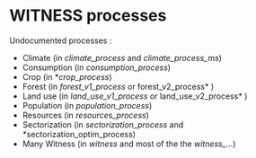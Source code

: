# WITNESS processes

Undocumented processes :
* Climate (in *climate_process* and *climate_process_ms*)
* Consumption (in *consumption_process*)
* Crop (in **crop_process*)
* Forest (in *forest_v1_process* or forest_v2_process* )
* Land use (in *land_use_v1_process* or land_use_v2_process* )
* Population (in *population_process*)
* Resources (in *resources_process*)
* Sectorization (in *sectorization_process* and *sectorization_optim_process)
* Many Witness (in *witness* and most of the the *witness_...*)
